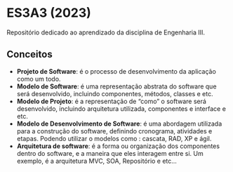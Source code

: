 # ES3A3 (2023)
Repositório dedicado ao aprendizado da disciplina de Engenharia III. 

<h2>Conceitos</h2>

* <strong>Projeto de Software</strong>: é o processo de desenvolvimento da aplicação como um todo.
* <strong>Modelo de Software</strong>: é uma representação abstrata do software que será desenvolvido,  incluindo componentes, métodos, classes e etc.
* <strong>Modelo de Projeto</strong>: é a representação de “como” o software será desenvolvido, incluindo arquitetura utilizada, componentes e interface e etc. 
* <strong>Modelo de Desenvolvimento de Software</strong>: é uma abordagem utilizada para a construção do software, definindo cronograma, atividades e etapas. Podendo utilizar o modelos como : cascata, RAD, XP e ágil. 
* <strong>Arquitetura de software</strong>: é a forma ou organização dos componentes dentro do software, e a maneira que eles interagem entre si. Um exemplo, é a arquitetura MVC, SOA, Repositório e etc...
